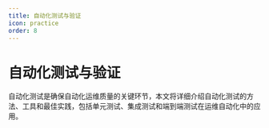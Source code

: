 ```yaml
---
title: 自动化测试与验证
icon: practice
order: 8
---
```


# 自动化测试与验证

自动化测试是确保自动化运维质量的关键环节，本文将详细介绍自动化测试的方法、工具和最佳实践，包括单元测试、集成测试和端到端测试在运维自动化中的应用。
